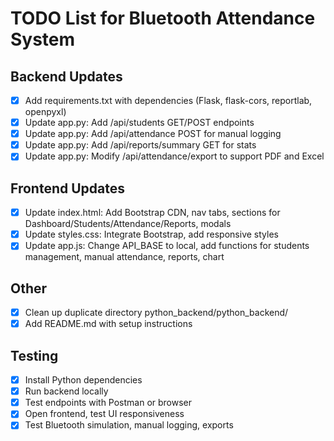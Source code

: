 # TODO List for Bluetooth Attendance System

## Backend Updates
- [x] Add requirements.txt with dependencies (Flask, flask-cors, reportlab, openpyxl)
- [x] Update app.py: Add /api/students GET/POST endpoints
- [x] Update app.py: Add /api/attendance POST for manual logging
- [x] Update app.py: Add /api/reports/summary GET for stats
- [x] Update app.py: Modify /api/attendance/export to support PDF and Excel

## Frontend Updates
- [x] Update index.html: Add Bootstrap CDN, nav tabs, sections for Dashboard/Students/Attendance/Reports, modals
- [x] Update styles.css: Integrate Bootstrap, add responsive styles
- [x] Update app.js: Change API_BASE to local, add functions for students management, manual attendance, reports, chart

## Other
- [x] Clean up duplicate directory python_backend/python_backend/
- [x] Add README.md with setup instructions

## Testing
- [x] Install Python dependencies
- [x] Run backend locally
- [x] Test endpoints with Postman or browser
- [x] Open frontend, test UI responsiveness
- [x] Test Bluetooth simulation, manual logging, exports
